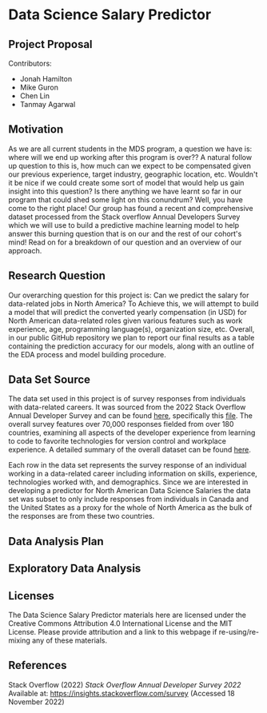 # Data Science Salary Predictor 

## Project Proposal

Contributors:
* Jonah Hamilton
* Mike Guron
* Chen Lin
* Tanmay Agarwal

## Motivation

As we are all current students in the MDS program, a question we have is: where will we end up working after this program is over?? A natural follow up question to this is, how much can we expect to be compensated given our previous experience, target industry, geographic location, etc. Wouldn't it be nice if we could create some sort of model that would help us gain insight into this question? Is there anything we have learnt so far in our program that could shed some light on this conundrum? Well, you have come to the right place! Our group has found a recent and comprehensive dataset processed from the Stack overflow Annual Developers Survey which we will use to build a predictive machine learning model to help answer this burning question that is on our and the rest of our cohort's mind! Read on for a breakdown of our question and an overview of our approach. 

## Research Question

Our overarching question for this project is: Can we predict the salary for data-related jobs in North America? To Achieve this, we will attempt to build a model that will predict the converted yearly compensation (in USD) for North American data-related roles given various features such as work experience, age, programming language(s), organization size, etc. Overall, in our public GitHub repository we plan to report our final results as a table containing the prediction accuracy for our models, along with an outline of the EDA process and model building procedure. 

## Data Set Source

The data set used in this project is of survey responses from individuals with data-related careers.  It was sourced from the 2022 Stack Overflow Annual Developer Survey and can be found [here](https://insights.stackoverflow.com/survey), specifically this [file](https://info.stackoverflowsolutions.com/rs/719-EMH-566/images/stack-overflow-developer-survey-2022.zip).  The overall survey features over 70,000 responses fielded from over 180 countries, examining all aspects of the developer experience from learning to code to favorite technologies for version control and workplace experience.  A detailed summary of the overall dataset can be found [here](https://survey.stackoverflow.co/2022/). 

Each row in the data set represents the survey response of an individual working in a data-related career including information on skills, experience, technologies worked with, and demographics.  Since we are interested in developing a predictor for North American Data Science Salaries the data set was subset to only include responses from individuals in Canada and the United States as a proxy for the whole of North America as the bulk of the responses are from these two countries.  

## Data Analysis Plan

## Exploratory Data Analysis

## Licenses

The Data Science Salary Predictor materials here are licensed under the Creative Commons Attribution 4.0 International License and the MIT License.  Please provide attribution and a link to this webpage if re-using/re-mixing any of these materials.

## References

Stack Overflow (2022) *Stack Overflow Annual Developer Survey 2022* Available at: https://insights.stackoverflow.com/survey (Accessed 18 November 2022)